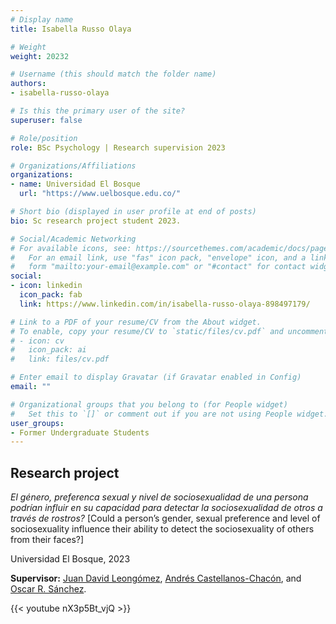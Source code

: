 ```yaml
---
# Display name
title: Isabella Russo Olaya

# Weight
weight: 20232

# Username (this should match the folder name)
authors:
- isabella-russo-olaya

# Is this the primary user of the site?
superuser: false

# Role/position
role: BSc Psychology | Research supervision 2023

# Organizations/Affiliations
organizations:
- name: Universidad El Bosque
  url: "https://www.uelbosque.edu.co/"

# Short bio (displayed in user profile at end of posts)
bio: Sc research project student 2023.

# Social/Academic Networking
# For available icons, see: https://sourcethemes.com/academic/docs/page-builder/#icons
#   For an email link, use "fas" icon pack, "envelope" icon, and a link in the
#   form "mailto:your-email@example.com" or "#contact" for contact widget.
social:
- icon: linkedin
  icon_pack: fab
  link: https://www.linkedin.com/in/isabella-russo-olaya-898497179/

# Link to a PDF of your resume/CV from the About widget.
# To enable, copy your resume/CV to `static/files/cv.pdf` and uncomment the lines below.
# - icon: cv
#   icon_pack: ai
#   link: files/cv.pdf

# Enter email to display Gravatar (if Gravatar enabled in Config)
email: ""

# Organizational groups that you belong to (for People widget)
#   Set this to `[]` or comment out if you are not using People widget.
user_groups:
- Former Undergraduate Students
---
```


## **Research project**  

*El género, preferenca sexual y nivel de sociosexualidad de una persona podrían influir en su capacidad para detectar la sociosexualidad de otros a través de rostros?* [Could a person’s gender, sexual preference and level of sociosexuality influence their ability to detect
the sociosexuality of others from their faces?]

Universidad El Bosque, 2023

**Supervisor:** [Juan David Leongómez](/es/#about), [Andrés Castellanos-Chacón](/es/author/andres-castellanos-chacon/), and [Oscar R. Sánchez](/es/author/oscar-r.-sanchez/).

{{< youtube nX3p5Bt_vjQ >}}